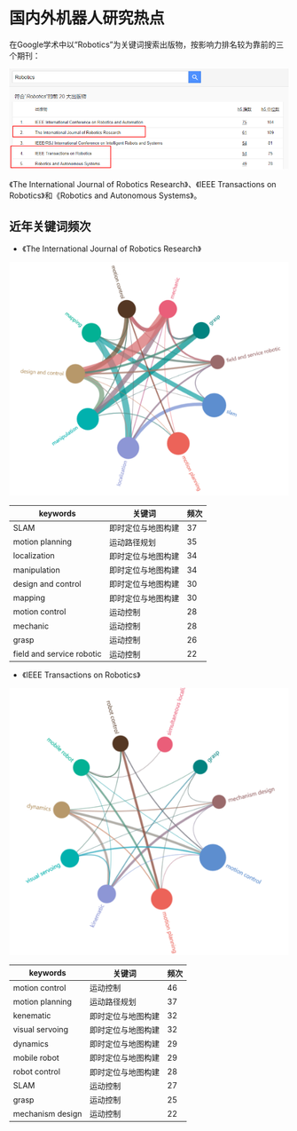# 国内外机器人研究热点

在Google学术中以“Robotics”为关键词搜索出版物，按影响力排名较为靠前的三个期刊：

<div align="center">
	
![title](https://raw.githubusercontent.com/XQLong/Logging/master/img/2019/07/12/1562931331110-1562931331115.png)

</div>

《The International Journal of Robotics Research》、《IEEE Transactions on Robotics》和《Robotics and Autonomous Systems》。

## 近年关键词频次

- 《The International Journal of Robotics Research》

<div align="center">

![title](https://raw.githubusercontent.com/XQLong/Logging/master/img/2019/07/12/1562931574017-1562931574025.png)

</div>

|keywords|关键词|频次|
|-|-|-|
|SLAM|即时定位与地图构建|37|
|motion planning|运动路径规划|35|
|localization|即时定位与地图构建|34|
|manipulation|即时定位与地图构建|34|
|design and control|即时定位与地图构建|30|
|mapping|即时定位与地图构建|30|
|motion control|运动控制|28|
|mechanic|运动控制|28|
|grasp|运动控制|26|
|field and service robotic|运动控制|22|

- 《IEEE Transactions on Robotics》

<div align="center">

![title](https://raw.githubusercontent.com/XQLong/Logging/master/img/2019/07/12/1562932178367-1562932178372.png)

</div>

|keywords|关键词|频次|
|-|-|-|
|motion control|运动控制|46|
|motion planning|运动路径规划|37|
|kenematic|即时定位与地图构建|32|
|visual servoing|即时定位与地图构建|32|
|dynamics|即时定位与地图构建|29|
|mobile robot|即时定位与地图构建|29|
|robot control|即时定位与地图构建|28|
|SLAM|运动控制|27|
|grasp|运动控制|25|
|mechanism design|运动控制|22|

